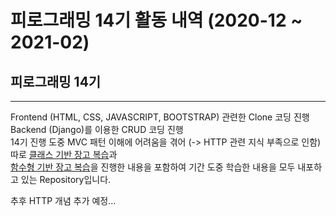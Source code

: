 # 피로그래밍 14기 활동 내역 (2020-12 ~ 2021-02)

## 피로그래밍 14기
---
Frontend (HTML, CSS, JAVASCRIPT, BOOTSTRAP) 관련한 Clone 코딩 진행<br/>
Backend (Django)를 이용한 CRUD 코딩 진행<br/>
14기 진행 도중 MVC 패턴 이해에 어려움을 겪어 (-> HTTP 관련 지식 부족으로 인함)<br/>
따로 <a href="https://github.com/yunsik0115/Pirogramming-14th/tree/master/Pirogramming_Django_Concept_Review_CBV">클래스 기반 장고 복습</a>과<br/> <a href="https://github.com/yunsik0115/Pirogramming-14th/tree/master/Pirogramming_Django_Concept_Review_FB"> 함수형 기반 장고 복습</a>을 진행한 내용을 포함하여
기간 도중 학습한 내용을 모두 내포하고 있는 Repository입니다.

추후 HTTP 개념 추가 예정...
